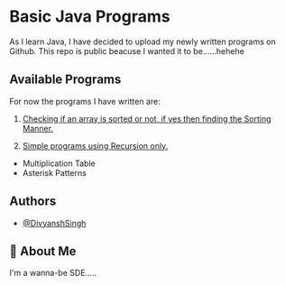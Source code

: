 # Basic Java Programs

As I learn Java, I have decided to upload my newly written programs on Github.
This repo is public beacuse I wanted it to be......hehehe



## Available Programs

For now the programs I have written are:


1. [Checking if an array is sorted or not, if yes then finding the Sorting Manner.](https://github.com/divyansh0260/BasicJavaProjects/blob/main/01-ArraySorting.java)

2. [Simple programs using Recursion only.](https://github.com/divyansh0260/BasicJavaProjects/blob/main/02-Recursion.java)
- Multiplication Table
- Asterisk Patterns


## Authors

- [@DivyanshSingh](https://www.github.com/divyansh0260)


## 🚀 About Me
I'm a wanna-be SDE.....
